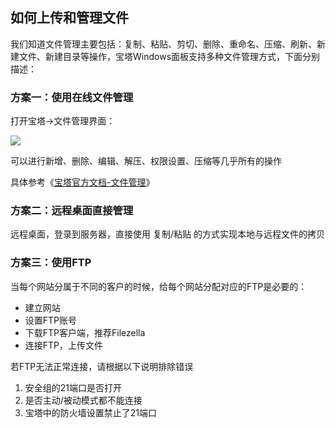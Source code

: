 ## 如何上传和管理文件

我们知道文件管理主要包括：复制、粘贴、剪切、删除、重命名、压缩、刷新、新建文件、新建目录等操作，宝塔Windows面板支持多种文件管理方式，下面分别描述：

### 方案一：使用在线文件管理

打开宝塔->文件管理界面：

![](http://libs.websoft9.com/Websoft9/DocsPicture/zh/btwin/bt-filemanage-websoft9.png)


可以进行新增、删除、编辑、解压、权限设置、压缩等几乎所有的操作

具体参考《[宝塔官方文档-文件管理](https://www.kancloud.cn/chudong/bt2017/424266)》

### 方案二：远程桌面直接管理

远程桌面，登录到服务器，直接使用 复制/粘贴 的方式实现本地与远程文件的拷贝


### 方案三：使用FTP

当每个网站分属于不同的客户的时候，给每个网站分配对应的FTP是必要的：

* 建立网站
* 设置FTP账号
* 下载FTP客户端，推荐Filezella
* 连接FTP，上传文件

若FTP无法正常连接，请根据以下说明排除错误
1. 安全组的21端口是否打开
2. 是否主动/被动模式都不能连接
3. 宝塔中的防火墙设置禁止了21端口
